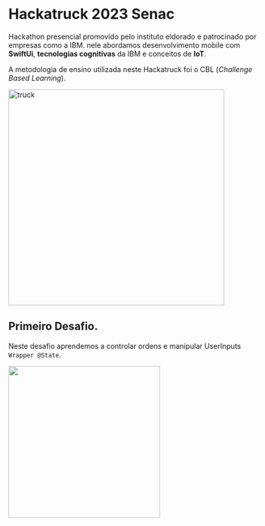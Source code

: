 # Hackatruck 2023 Senac
Hackathon presencial promovido pelo instituto eldorado e patrocinado por empresas como a IBM. nele abordamos desenvolvimento mobile com **SwiftUi**, **tecnologias cognitivas** da IBM e conceitos de **IoT**.

A metodologia de ensino utilizada neste Hackatruck foi o CBL (_Challenge Based Learning_).

<img width="427" alt="truck" src="https://github.com/pedropaulodev/Hackatruck-2023-Senac/assets/99366229/2cf698cd-1d48-4d66-a5b9-6a356dcac578">



## Primeiro Desafio.
Neste desafio aprendemos a controlar ordens e manipular UserInputs `Wrapper @State`.

<img width="300"  src="https://github.com/pedropaulodev/Hackatruck-2023-Senac/assets/99366229/a6155403-39c8-45d4-a380-7a94f07b8f88">


